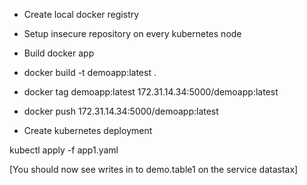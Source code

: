 * Create local docker registry

* Setup insecure repository on every kubernetes node

* Build docker app

 * docker build -t demoapp:latest .
 * docker tag demoapp:latest 172.31.14.34:5000/demoapp:latest
 * docker push 172.31.14.34:5000/demoapp:latest
 

* Create kubernetes deployment

 kubectl apply -f app1.yaml

 [You should now see writes in to demo.table1 on the service datastax]

